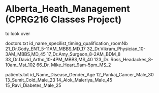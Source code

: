 # Alberta_Heath_Management (CPRG216 Classes Project)

to look over

doctors.txt
id_name_specilist_timing_qualification_roomNb
21_Dr.Gody_ENT_5-11AM_MBBS,MD_17
32_Dr.Vikram_Physician_10-3AM_MBBS,MD_45
17_Dr.Amy_Surgeon_8-2AM_BDM_8
33_Dr.David_Artho_10-4PM_MBBS,MS_40
123_Dr. Ross_Headackes_8-10am_Mst_102
66_Dr. Mike_Heart_9am-5pm_MS_2 

patients.txt
id_Name_Disease_Gender_Age
12_Pankaj_Cancer_Male_30
13_Sumit_Cold_Male_23
14_Alok_Maleriya_Male_45
15_Ravi_Diabetes_Male_25
